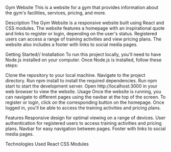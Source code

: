 Gym Website
This is a website for a gym that provides information about the gym's facilities, services, pricing, and more.

Description
The Gym Website is a responsive website built using React and CSS modules. The website features a homepage with an inspirational quote and links to register or login, depending on the user's status. Registered users can access a range of training activities and view pricing plans. The website also includes a footer with links to social media pages.

Getting Started//
Installation
To run this project locally, you'll need to have Node.js installed on your computer. Once Node.js is installed, follow these steps:

Clone the repository to your local machine.
Navigate to the project directory.
Run npm install to install the required dependencies.
Run npm start to start the development server.
Open http://localhost:3000 in your web browser to view the website.
Usage
Once the website is running, you can navigate to different pages using the navbar at the top of the screen. To register or login, click on the corresponding button on the homepage. Once logged in, you'll be able to access the training activities and pricing plans.

Features
Responsive design for optimal viewing on a range of devices.
User authentication for registered users to access training activities and pricing plans.
Navbar for easy navigation between pages.
Footer with links to social media pages.


Technologies Used
React
CSS Modules


